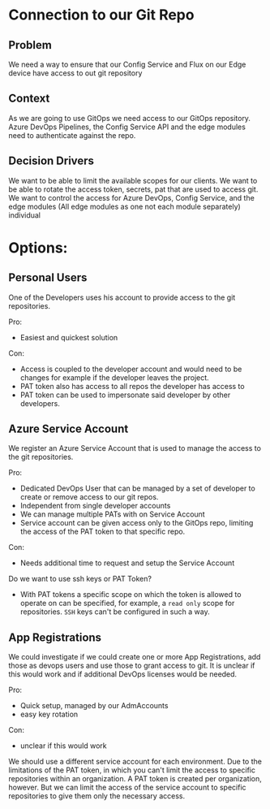 # Connection to our Git Repo

## Problem
We need a way to ensure that our Config Service and Flux on our Edge device have access to out git repository

## Context
As we are going to use GitOps we need access to our GitOps repository. Azure DevOps Pipelines, the Config Service API and the edge modules need to authenticate against the repo.

## Decision Drivers
We want to be able to limit the available scopes for our clients.
We want to be able to rotate the access token, secrets, pat that are used to access git.
We want to control the access for Azure DevOps, Config Service, and the edge modules (All edge modules as one not each module separately) individual 

# Options:
## Personal Users 
One of the Developers uses his account to provide access to the git repositories. 

Pro:
- Easiest and quickest solution

Con:
- Access is coupled to the developer account and would need to be changes for example if the developer leaves the project.
- PAT token also has access to all repos the developer has access to
- PAT token can be used to impersonate said developer by other developers.

## Azure Service Account
We register an Azure Service Account that is used to manage the access to the git repositories.

Pro:
- Dedicated DevOps User that can be managed by a set of developer to create or remove access to our git repos.
- Independent from single developer accounts
- We can manage multiple PATs with on Service Account
- Service account can be given access only to the GitOps repo, limiting the access of the PAT token to that specific repo.

Con:
- Needs additional time to request and setup the Service Account

Do we want to use ssh keys or PAT Token?
- With PAT tokens a specific scope on which the token is allowed to operate on can be specified, for example, a `read only` scope for repositories. `SSH` keys can't be configured in such a way.

## App Registrations
We could investigate if we could create one or more App Registrations, add those as devops users and use those to grant access to git.
It is unclear if this would work and if additional DevOps licenses would be needed.

Pro:
- Quick setup, managed by our AdmAccounts
- easy key rotation

Con:
- unclear if this would work

We should use a different service account for each environment.
Due to the limitations of the PAT token, in which you can't limit the access to specific repositories within an organization.
A PAT token is created per organization, however. But we can limit the access of the service account to specific repositories to give them only the necessary access.
